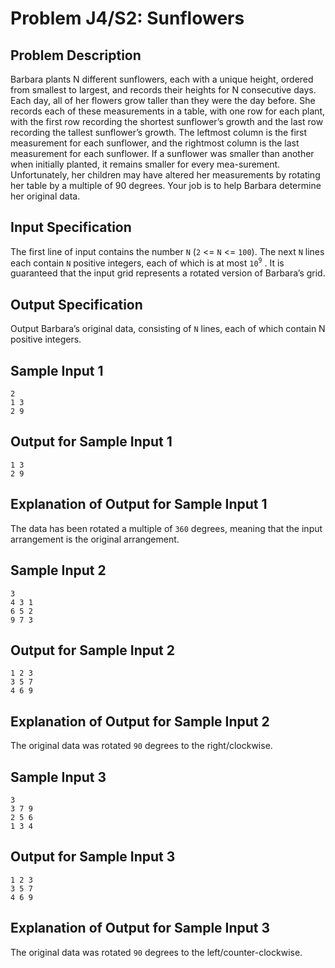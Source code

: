 # Problem J4/S2: Sunflowers #
## Problem Description ##
Barbara plants N different sunflowers, each with a unique height, ordered from smallest to largest, and records their heights for N consecutive days. Each day, all of her flowers grow taller than they were the day before. She records each of these measurements in a table, with one row for each plant, with the first row recording the shortest sunflower’s growth and the last row recording the tallest sunflower’s growth. The leftmost column is the first measurement for each sunflower, and the rightmost column is the last measurement for each sunflower. If a sunflower was smaller than another when initially planted, it remains smaller for every mea-surement. Unfortunately, her children may have altered her measurements by rotating her table by a multiple of 90 degrees. Your job is to help Barbara determine her original data.
## Input Specification ##
The first line of input contains the number ```N``` (```2``` <= ```N``` <= ```100```). The next ```N``` lines each contain ```N``` positive integers, each of which is at most ```10```<sup>```9```</sup> . It is guaranteed that the input grid represents a rotated version of Barbara’s grid.
## Output Specification ##
Output Barbara’s original data, consisting of ```N``` lines, each of which contain N positive integers.
## Sample Input 1 ##
```
2
1 3
2 9
```
## Output for Sample Input 1 ##
```
1 3
2 9
```
## Explanation of Output for Sample Input 1 ##
The data has been rotated a multiple of ```360``` degrees, meaning that the input arrangement is the original arrangement.
## Sample Input 2 ##
```
3
4 3 1
6 5 2
9 7 3
```
## Output for Sample Input 2 ##
```
1 2 3
3 5 7
4 6 9
```
## Explanation of Output for Sample Input 2 ##
The original data was rotated ```90``` degrees to the right/clockwise.
## Sample Input 3 ##
```
3 
3 7 9
2 5 6
1 3 4
```
## Output for Sample Input 3 ##
```
1 2 3
3 5 7
4 6 9
```
## Explanation of Output for Sample Input 3 ##
The original data was rotated ```90``` degrees to the left/counter-clockwise. 